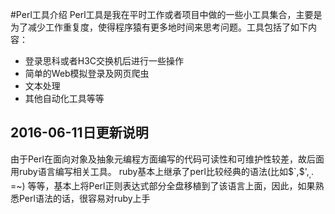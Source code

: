 #Perl工具介绍
Perl工具是我在平时工作或者项目中做的一些小工具集合，主要是为了减少工作重复度，使得程序猿有更多地时间来思考问题。工具包括了如下内容：
* 登录思科或者H3C交换机后进行一些操作
* 简单的Web模拟登录及网页爬虫
* 文本处理
* 其他自动化工具等等

## 2016-06-11日更新说明
由于Perl在面向对象及抽象元编程方面编写的代码可读性和可维护性较差，故后面用ruby语言编写相关工具。
ruby基本上继承了perl比较经典的语法(比如$`,$',$_,$. =~) 等等，基本上将Perl正则表达式部分全盘移植到了该语言上面，因此，如果熟悉Perl语法的话，很容易对ruby上手
